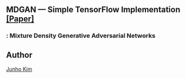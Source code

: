 ## MDGAN &mdash; Simple TensorFlow Implementation [[Paper]](https://arxiv.org/abs/1811.00152)
### : Mixture Density Generative Adversarial Networks




## Author
[Junho Kim](http://bit.ly/jhkim_ai)
